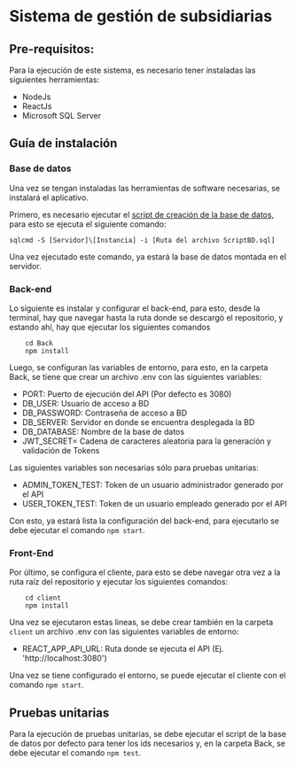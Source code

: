 # Sistema de gestión de subsidiarias

## Pre-requisitos:

Para la ejecución de este sistema, es necesario tener instaladas las siguientes herramientas:

- NodeJs
- ReactJs
- Microsoft SQL Server

## Guía de instalación

### Base de datos

Una vez se tengan instaladas las herramientas de software necesarias, se instalará el aplicativo.

Primero, es necesario ejecutar el [script de creación de la base de datos](ScriptBD.sql), para esto se ejecuta el siguiente comando:

`sqlcmd -S [Servidor]\[Instancia] -i [Ruta del archivo ScriptBD.sql]`

Una vez ejecutado este comando, ya estará la base de datos montada en el servidor.

### Back-end

Lo siguiente es instalar y configurar el back-end, para esto, desde la terminal, hay que navegar hasta la ruta donde se descargó el repositorio, y estando ahí, hay que ejecutar los siguientes comandos

```
    cd Back
    npm install
```

Luego, se configuran las variables de entorno, para esto, en la carpeta Back, se tiene que crear un archivo .env con las siguientes variables:

- PORT: Puerto de ejecución del API (Por defecto es 3080)
- DB_USER: Usuario de acceso a BD
- DB_PASSWORD: Contraseña de acceso a BD
- DB_SERVER: Servidor en donde se encuentra desplegada la BD
- DB_DATABASE: Nombre de la base de datos
- JWT_SECRET= Cadena de caracteres aleatoria para la generación y validación de Tokens

Las siguientes variables son necesarias sólo para pruebas unitarias:

- ADMIN_TOKEN_TEST: Token de un usuario administrador generado por el API
- USER_TOKEN_TEST: Token de un usuario empleado generado por el API

Con esto, ya estará lista la configuración del back-end, para ejecutarlo se debe ejecutar el comando `npm start`.

### Front-End

Por último, se configura el cliente, para esto se debe navegar otra vez a la ruta raíz del repositorio y ejecutar los siguientes comandos:

```
    cd client
    npm install
```

Una vez se ejecutaron estas lineas, se debe crear también en la carpeta `client` un archivo .env con las siguientes variables de entorno:

- REACT_APP_API_URL: Ruta donde se ejecuta el API (Ej. 'http://localhost:3080')

Una vez se tiene configurado el entorno, se puede ejecutar el cliente con el comando `npm start`.

## Pruebas unitarias

Para la ejecución de pruebas unitarias, se debe ejecutar el script de la base de datos por defecto para tener los ids necesarios y, en la carpeta Back, se debe ejecutar el comando `npm test`.

